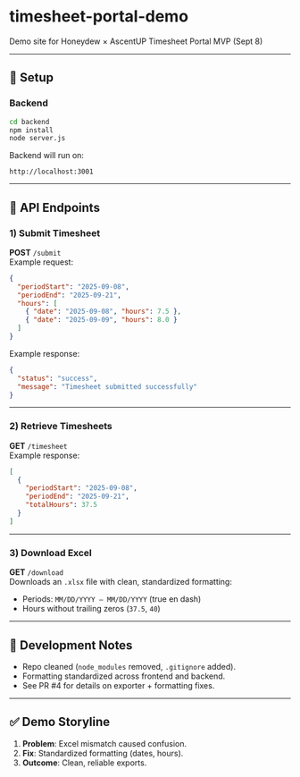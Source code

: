 # timesheet-portal-demo

Demo site for Honeydew × AscentUP Timesheet Portal MVP (Sept 8)

---

## 🚀 Setup

### Backend
```bash
cd backend
npm install
node server.js
```

Backend will run on:
```
http://localhost:3001
```
---

## 🔗 API Endpoints

### 1) Submit Timesheet
**POST** `/submit`  
Example request:
```json
{
  "periodStart": "2025-09-08",
  "periodEnd": "2025-09-21",
  "hours": [
    { "date": "2025-09-08", "hours": 7.5 },
    { "date": "2025-09-09", "hours": 8.0 }
  ]
}
```

Example response:
```json
{
  "status": "success",
  "message": "Timesheet submitted successfully"
}
```

---

### 2) Retrieve Timesheets
**GET** `/timesheet`  
Example response:
```json
[
  {
    "periodStart": "2025-09-08",
    "periodEnd": "2025-09-21",
    "totalHours": 37.5
  }
]
```

---

### 3) Download Excel
**GET** `/download`  
Downloads an `.xlsx` file with clean, standardized formatting:
- Periods: `MM/DD/YYYY – MM/DD/YYYY` (true en dash)  
- Hours without trailing zeros (`37.5`, `40`)  
---

## 📝 Development Notes
- Repo cleaned (`node_modules` removed, `.gitignore` added).
- Formatting standardized across frontend and backend.
- See PR #4 for details on exporter + formatting fixes.

---

## ✅ Demo Storyline
1. **Problem**: Excel mismatch caused confusion.
2. **Fix**: Standardized formatting (dates, hours).
3. **Outcome**: Clean, reliable exports.
